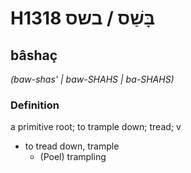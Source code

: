 # H1318 בָּשַׁס / בשס

## bâshaç

_(baw-shas' | baw-SHAHS | ba-SHAHS)_

### Definition

a primitive root; to trample down; tread; v

- to tread down, trample
  - (Poel) trampling
